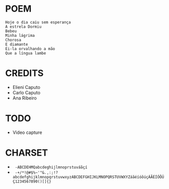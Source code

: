 # POEM
```
Hoje o dia caiu sem esperança
A estrela Dormiu
Bebeu
Minha lágrima
Chorosa
E diamante
Ei-la orvalhando a mão
Que a língua lambe
```

# CREDITS

* Elieni Caputo
* Carlo Caputo
* Ana Ribeiro


# TODO

* Video capture


# CHARSET

* ` -ABCDEHMQabcdeghijlmnoprstuváãçí`
* ` -+/*!@#$%~'"&.,:;!?abcdefghijklmnopqrstuvwxyzABCDEFGHIJKLMNOPQRSTUVWXYZáãéíóõúçÁÃÉÍÓÕÚÇ1234567890()[]{}`